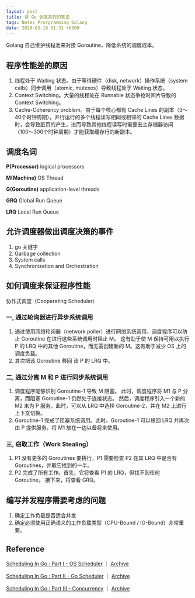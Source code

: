 ```yaml
---
layout: post
title: 读 Go 调度系列的笔记
tags: Notes Prorgramming Golang
date: 2020-03-18 01:31 +0800
---
```

Golang 自己维护线程池来对接 Goroutine，降低系统的调度成本。

## 程序性能差的原因

1. 线程处于 Waiting 状态。由于等待硬件（disk, network）操作系统（system calls）同步调用（atomic, mutexes）导致线程处于 Waiting 状态。
2. Context Switching。大量的线程处在 Runnable 状态争抢时间片导致的 Context Switching。
3. Cache-Coherency problem。由于每个核心都有 Cache Lines 的副本（3～40个时钟周期），并行运行的多个线程读写相同或相邻的 Cache Lines 数据时，会导致脏页的产生，进而导致其他线程读写时需要去主存储器访问（100〜300个时钟周期）才能获取缓存行的新副本。

## 调度名词

**P(Processor)** logical processors

**M(Machine)** OS Thread

**G(Goroutine)** application-level threads

**GRQ** Global Run Queue

**LRQ** Local Run Queue

## 允许调度器做出调度决策的事件

1. go 关键字
2. Garbage collection
3. System calls
4. Synchronization and Orchestration

## 如何调度来保证程序性能

协作式调度（Cooperating Scheduler）

### 一, 通过轮询器进行异步系统调用

1. 通过使用网络轮询器（network poller）进行网络系统调用，调度程序可以防止 Goroutine 在进行这些系统调用时阻止 M。 这有助于使 M 保持可用以执行 P 的 LRQ 中的其他 Goroutine，而无需创建新的 M。这有助于减少 OS 上的调度负载。
2. 其次把该 Goroutine 移回 该 P 的 LRQ 中。

### 二, 通过分离 M 和 P 进行同步系统调用

1. 调度程序能够识别 Goroutine-1 导致 M 阻塞。 此时，调度程序将 M1 与 P 分离，而阻塞 Goroutine-1 仍然处于连接状态。 然后，调度程序引入一个新的 M2 来为 P 服务。此时，可以从 LRQ 中选择 Goroutine-2，并在 M2 上进行上下文切换。
2. Goroutine-1 完成了阻塞系统调用。此时，Goroutine-1 可以移回 LRQ 并再次由 P 提供服务。将 M1 放在一边以备将来使用。

### 三, 窃取工作（Work Stealing）

1. P1 没有更多的 Goroutines 要执行，P1 需要检查 P2 在其 LRQ 中是否有 Goroutines，并取它找到的一半。
2. P2 完成了所有工作。首先，它将查看 P1 的 LRQ，但找不到任何 Goroutine。 接下来，将查看 GRQ。

## 编写并发程序需要考虑的问题

1. 确定工作负载是否适合并发
2. 确定必须使用正确语义的工作负载类型（CPU-Bound / IO-Bound）非常重要。

## Reference

[Scheduling In Go : Part I - OS Scheduler](https://www.ardanlabs.com/blog/2018/08/scheduling-in-go-part1.html) ｜ [Archive](http://archive.vn/DcOZk)

[Scheduling In Go : Part II - Go Scheduler](https://www.ardanlabs.com/blog/2018/08/scheduling-in-go-part2.html) ｜ [Archive](http://archive.vn/EftZ1)

[Scheduling In Go : Part III - Concurrency](https://www.ardanlabs.com/blog/2018/12/scheduling-in-go-part3.html) ｜ [Archive](http://archive.vn/2P9oG)
